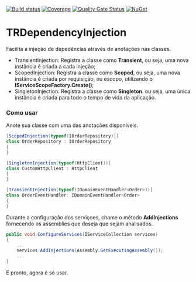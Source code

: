 ﻿
﻿[![Build status](https://tiagor87.visualstudio.com/OpenSource/_apis/build/status/Seedwork.Cqrs.Bus)](https://tiagor87.visualstudio.com/OpenSource/_build/latest?definitionId=9)
[![Coverage](https://sonarcloud.io/api/project_badges/measure?project=tiagor87_tr-dependencyinjection&metric=coverage)](https://sonarcloud.io/dashboard?id=tiagor87_tr-dependencyinjection)
[![Quality Gate Status](https://sonarcloud.io/api/project_badges/measure?project=tiagor87_tr-dependencyinjection&metric=alert_status)](https://sonarcloud.io/dashboard?id=tiagor87_tr-dependencyinjection)
[![NuGet](https://buildstats.info/nuget/TRDependencyInjection.Extensions)](http://www.nuget.org/packages/TRDependencyInjection.Extensions)
 
 # TRDependencyInjection

Facilita a injeção de depedências através de anotações nas classes.

* TransientInjection: Registra a classe como __Transient__, ou seja, uma nova instância é criada a cada injeção;
* ScopedInjection: Registra a classe como __Scoped__, ou seja, uma nova instância é criada por requisição, ou escopo, utilizando o __IServiceScopeFactory.Create()__;
* SingletonInjection: Registra a classe como __Singleton__. ou seja, uma única instância é criada para todo o tempo de vida da aplicação.

### Como usar

Anote sua classe com uma das anotações disponíveis.

```c#
[ScopedInjection(typeof(IOrderRepository))]
class OrderRepository : IOrderRepository
{
}

[SingletonInjection(typeof(HttpClient))]
class CustomHttpClient : HttpClient
{
}

[TransientInjection(typeof(IDomainEventHandler<Order>))]
class OrderEventHandler: IDomainEventHandler<Order>
{
}

``` 

Durante a configuração dos serviçoes, chame o método __AddInjections__ fornecendo os assemblies que deseja que sejam analisados.
```c#
public void ConfigureServices(IServiceCollection services)
{
    ...
    services.AddInjections(Assembly.GetExecutingAssembly());
    ...
}
```

E pronto, agora é só usar.
